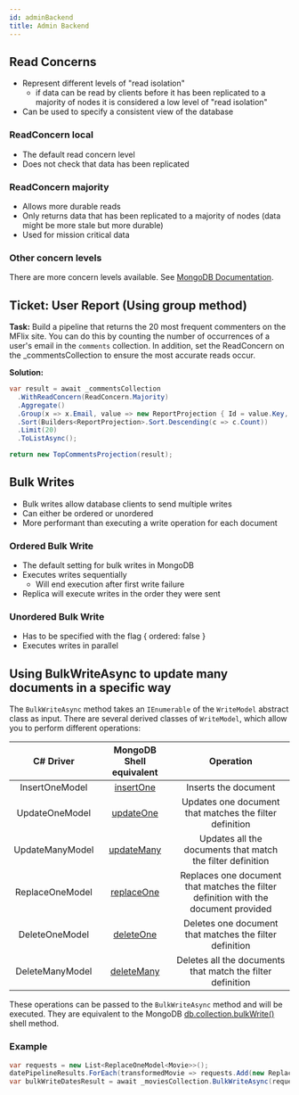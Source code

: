 ```yaml
---
id: adminBackend
title: Admin Backend
---
```


## Read Concerns

- Represent different levels of "read isolation"
  - if data can be read by clients before it has been replicated to a majority of nodes it is considered a low level of "read isolation"
- Can be used to specify a consistent view of the database

### ReadConcern local

- The default read concern level
- Does not check that data has been replicated

### ReadConcern majority

- Allows more durable reads
- Only returns data that has been replicated to a majority of nodes (data might be more stale but more durable)
- Used for mission critical data

### Other concern levels

There are more concern levels available. See [MongoDB Documentation](https://docs.mongodb.com/manual/reference/read-concern/).

## Ticket: User Report (Using group method)

**Task:** Build a pipeline that returns the 20 most frequent commenters on the MFlix site. You can do this by counting the number of occurrences of a user's email in the `comments` collection. In addition, set the ReadConcern on the \_commentsCollection to ensure the most accurate reads occur.

**Solution:**

```C#
var result = await _commentsCollection
  .WithReadConcern(ReadConcern.Majority)
  .Aggregate()
  .Group(x => x.Email, value => new ReportProjection { Id = value.Key, Count = value.Count() })
  .Sort(Builders<ReportProjection>.Sort.Descending(c => c.Count))
  .Limit(20)
  .ToListAsync();

return new TopCommentsProjection(result);
```

## Bulk Writes

- Bulk writes allow database clients to send multiple writes
- Can either be ordered or unordered
- More performant than executing a write operation for each document

### Ordered Bulk Write

- The default setting for bulk writes in MongoDB
- Executes writes sequentially
  - Will end execution after first write failure
- Replica will execute writes in the order they were sent

### Unordered Bulk Write

- Has to be specified with the flag { ordered: false }
- Executes writes in parallel

## Using BulkWriteAsync to update many documents in a specific way

The `BulkWriteAsync` method takes an `IEnumerable` of the `WriteModel` abstract class as input. There are several derived classes of `WriteModel`, which allow you to perform different operations:

|    C# Driver    |                                 MongoDB Shell equivalent                                 |                                      Operation                                      |
| :-------------: | :--------------------------------------------------------------------------------------: | :---------------------------------------------------------------------------------: |
| InsertOneModel  |  [insertOne](https://docs.mongodb.com/manual/reference/method/db.collection.insertOne/)  |                                Inserts the document                                 |
| UpdateOneModel  |  [updateOne](https://docs.mongodb.com/manual/reference/method/db.collection.updateOne/)  |               Updates one document that matches the filter definition               |
| UpdateManyModel | [updateMany](https://docs.mongodb.com/manual/reference/method/db.collection.updateMany/) |             Updates all the documents that match the filter definition              |
| ReplaceOneModel | [replaceOne](https://docs.mongodb.com/manual/reference/method/db.collection.replaceOne/) | Replaces one document that matches the filter definition with the document provided |
| DeleteOneModel  |  [deleteOne](https://docs.mongodb.com/manual/reference/method/db.collection.deleteOne/)  |               Deletes one document that matches the filter definition               |
| DeleteManyModel | [deleteMany](https://docs.mongodb.com/manual/reference/method/db.collection.deleteMany/) |             Deletes all the documents that match the filter definition              |

These operations can be passed to the `BulkWriteAsync` method and will be executed. They are equivalent to the MongoDB [db.collection.bulkWrite()](https://docs.mongodb.com/manual/reference/method/db.collection.bulkWrite) shell method.

### Example

```C#
var requests = new List<ReplaceOneModel<Movie>>();
datePipelineResults.ForEach(transformedMovie => requests.Add(new ReplaceOneModel<Movie>(Builders<Movie>.Filter.Where(movie => movie.Id == transformedMovie.Id), transformedMovie)));
var bulkWriteDatesResult = await _moviesCollection.BulkWriteAsync(requests);
```
